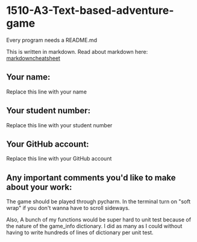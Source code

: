 # 1510-A3-Text-based-adventure-game

Every program needs a README.md

This is written in markdown. Read about markdown here: [markdowncheatsheet](https://www.markdownguide.org/cheat-sheet/)

## Your name:
Replace this line with your name

## Your student number:
Replace this line with your student number

## Your GitHub account:
Replace this line with your GitHub account

## Any important comments you'd like to make about your work:
The game should be played through pycharm. In the terminal turn on "soft wrap" if you don't wanna have to scroll sideways.

Also, A bunch of my functions would be super hard to unit test because of the nature of the game_info dictionary. I did as many as I could without having to write hundreds of lines of dictionary per unit test.